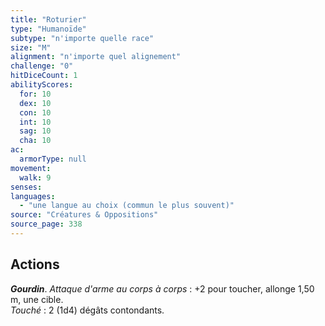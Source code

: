 ```yaml
---
title: "Roturier"
type: "Humanoïde"
subtype: "n'importe quelle race"
size: "M"
alignment: "n'importe quel alignement"
challenge: "0"
hitDiceCount: 1
abilityScores:
  for: 10
  dex: 10
  con: 10
  int: 10
  sag: 10
  cha: 10
ac: 
  armorType: null
movement: 
  walk: 9
senses: 
languages: 
  - "une langue au choix (commun le plus souvent)"
source: "Créatures & Oppositions"
source_page: 338
---
```

## Actions
_**Gourdin**_. _Attaque d'arme au corps à corps_ : +2 pour toucher, allonge 1,50 m, une cible.  
_Touché_ : 2 (1d4) dégâts contondants.
